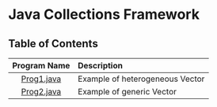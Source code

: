 # Java Collections Framework

## Table of Contents

| Program Name                     | Description                          |
| :-----------------------------:  | :--------------------------------    |
|[Prog1.java](Prog1.java)  |Example of heterogeneous Vector|
|[Prog2.java](Prog2.java)  |Example of generic Vector|

